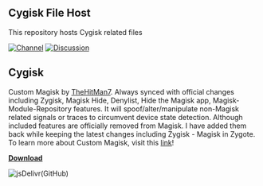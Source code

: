 ## Cygisk File Host

This repository hosts Cygisk related files

[![Channel](https://img.shields.io/badge/Follow-Telegram-blue.svg?longCache=true&style=flat-square)](https://t.me/customagisk)
[![Discussion](https://img.shields.io/badge/Discussion-Telegram-red.svg?longCache=true&style=flat-square)](https://t.me/magiskustom)

## Cygisk

Custom Magisk by [TheHitMan7](https://github.com/TheHitMan7). Always synced with official changes including Zygisk, Magisk Hide, Denylist, Hide the Magisk app, Magisk-Module-Repository features.
It will spoof/alter/manipulate non-Magisk related signals or traces to circumvent device state detection. Although included features are officially removed from Magisk.
I have added them back while keeping the latest changes including Zygisk - Magisk in Zygote. To learn more about Custom Magisk, visit this [link](https://github.com/Cygisk/Cygisk-Files/wiki)!

**[Download](https://cdn.jsdelivr.net/gh/Cygisk/Cygisk-Files@master/release/446e262b.apk)**

![jsDelivr(GitHub)](https://img.shields.io/jsdelivr/gh/hm/Cygisk/Cygisk-Files?color=success&style=for-the-badge)
